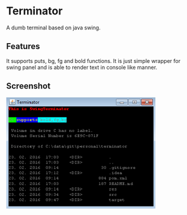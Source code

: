 # Terminator

A dumb terminal based on java swing.

## Features

It supports puts, bg, fg and bold functions. It is just simple wrapper for swing
  panel and is able to render text in console like manner.

## Screenshot

![swingterminator screenshot](res/screenshot.png)

